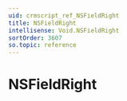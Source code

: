 ```yaml
---
uid: crmscript_ref_NSFieldRight
title: NSFieldRight
intellisense: Void.NSFieldRight
sortOrder: 3607
so.topic: reference
---
```


# NSFieldRight
